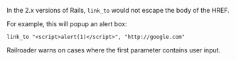 In the 2.x versions of Rails, `link_to` would not escape the body of the HREF.

For example, this will popup an alert box:

    link_to "<script>alert(1)</script>", "http://google.com"

Railroader warns on cases where the first parameter contains user input.
